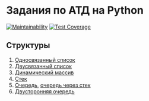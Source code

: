 # Задания по АТД на Python

[![Maintainability](https://api.codeclimate.com/v1/badges/7b2cbff33891122c5202/maintainability)](https://codeclimate.com/github/bondiano/skillsmart-py/maintainability) 
[![Test Coverage](https://api.codeclimate.com/v1/badges/7b2cbff33891122c5202/test_coverage)](https://codeclimate.com/github/bondiano/skillsmart-py/test_coverage)

## Структуры

1. [Односвязанный список](./algorithms/linked_list.py)
1. [Двусвязанный список](./algorithms/linked_list2.py)
1. [Динамический массив](./algorithms/dyn_array.py)
1. [Стек](./algorithms/stack.py)
1. [Очередь](./algorithms/queue.py), [очередь через стек](./algorithms/queue_on_stack.py)
1. [Двусторонняя очередь](./algorithms/deque.py)
